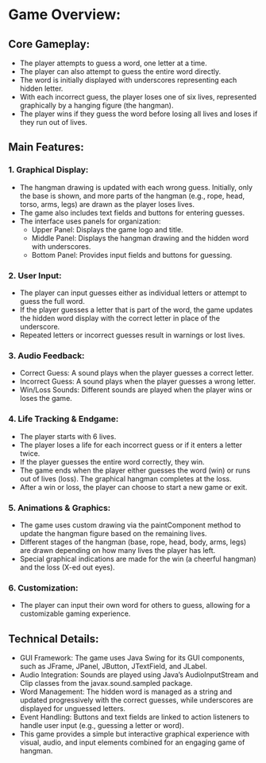 # Game Overview:
## Core Gameplay:
- The player attempts to guess a word, one letter at a time.
- The player can also attempt to guess the entire word directly.
- The word is initially displayed with underscores representing each hidden letter.
- With each incorrect guess, the player loses one of six lives, represented graphically by a hanging figure (the hangman).
- The player wins if they guess the word before losing all lives and loses if they run out of lives.
## Main Features:
### 1. Graphical Display:
- The hangman drawing is updated with each wrong guess. Initially, only the base is shown, and more parts of the hangman (e.g., rope, head, torso, arms, legs) are drawn as the player loses lives.
- The game also includes text fields and buttons for entering guesses.
- The interface uses panels for organization:
  - Upper Panel: Displays the game logo and title.
  - Middle Panel: Displays the hangman drawing and the hidden word with underscores.
  - Bottom Panel: Provides input fields and buttons for guessing.
### 2. User Input:
- The player can input guesses either as individual letters or attempt to guess the full word.
- If the player guesses a letter that is part of the word, the game updates the hidden word display with the correct letter in place of the underscore.
- Repeated letters or incorrect guesses result in warnings or lost lives.
### 3. Audio Feedback:
- Correct Guess: A sound plays when the player guesses a correct letter.
- Incorrect Guess: A sound plays when the player guesses a wrong letter.
- Win/Loss Sounds: Different sounds are played when the player wins or loses the game.
### 4. Life Tracking & Endgame:
- The player starts with 6 lives.
- The player loses a life for each incorrect guess or if it enters a letter twice.
- If the player guesses the entire word correctly, they win.
- The game ends when the player either guesses the word (win) or runs out of lives (loss). The graphical hangman completes at the loss.
- After a win or loss, the player can choose to start a new game or exit.
### 5. Animations & Graphics:
- The game uses custom drawing via the paintComponent method to update the hangman figure based on the remaining lives.
- Different stages of the hangman (base, rope, head, body, arms, legs) are drawn depending on how many lives the player has left.
- Special graphical indications are made for the win (a cheerful hangman) and the loss (X-ed out eyes).
### 6. Customization:
- The player can input their own word for others to guess, allowing for a customizable gaming experience.
## Technical Details:
- GUI Framework: The game uses Java Swing for its GUI components, such as JFrame, JPanel, JButton, JTextField, and JLabel.
- Audio Integration: Sounds are played using Java’s AudioInputStream and Clip classes from the javax.sound.sampled package.
- Word Management: The hidden word is managed as a string and updated progressively with the correct guesses, while underscores are displayed for unguessed letters.
- Event Handling: Buttons and text fields are linked to action listeners to handle user input (e.g., guessing a letter or word).
- This game provides a simple but interactive graphical experience with visual, audio, and input elements combined for an engaging game of hangman. 
